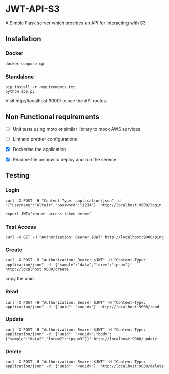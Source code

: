 # JWT-API-S3

A Simple Flask server which provides an API for interacting with S3.

## Installation

### Docker

```
docker-compose up
```

### Standalone

```
pip install -r requirements.txt
python app.py
```

Visit http://localhost:9000/ to see the API routes.

## Non Functional requirements

- [ ] Unit tests using moto or similar library to mock AWS services

- [ ] Lint and prettier configurations

- [x] Dockerise the application

- [x] Readme file on how to deploy and run the service. 

## Testing

### Login

```
curl -X POST -H "Content-Type: application/json" -d '{"username":"altair","password":"1234"}' http://localhost:9000/login

```

```
export JWT="<enter access token here>"
```

### Test Access

```
curl -X GET -H "Authorization: Bearer $JWT" http://localhost:9000/ping
```

### Create

```
curl -X POST -H "Authorization: Bearer $JWT" -H "Content-Type: application/json" -d '{"sample":"data","lorem":"ipsum"}' http://localhost:9000/create
```

copy the uuid

### Read

```
curl -X POST -H "Authorization: Bearer $JWT" -H "Content-Type: application/json" -d '{"uuid": "<uuid>"}' http://localhost:9000/read
```

### Update

```
curl -X POST -H "Authorization: Bearer $JWT" -H "Content-Type: application/json" -d '{"uuid": "<uuid>","body":{"sample":"data2","lorem2":"ipsum3"}}' http://localhost:9000/update
```

### Delete

```
curl -X POST -H "Authorization: Bearer $JWT" -H "Content-Type: application/json" -d '{"uuid": "<uuid>"}' http://localhost:9000/delete
```

